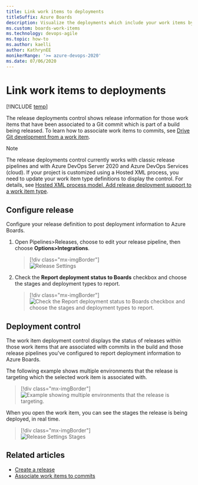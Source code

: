 ```yaml
---
title: Link work items to deployments
titleSuffix: Azure Boards
description: Visualize the deployments which include your work items by linking them to releases
ms.custom: boards-work-items  
ms.technology: devops-agile
ms.topic: how-to
ms.author: kaelli
author: KathrynEE
monikerRange: '>= azure-devops-2020'
ms.date: 07/06/2020
--- 
```


# Link work items to deployments

[!INCLUDE [temp](../includes/version-azure-boards-plus-azure-devops-server-2020.md)]

The release deployments control shows release information for those work items that have been associated to a Git commit which is part of a build being released. To learn how to associate work items to commits, see [Drive Git development from a work item](../backlogs/connect-work-items-to-git-dev-ops.md).

> [!NOTE]  
> The release deployments control currently works with classic release pipelines and with Azure DevOps Server 2020 and Azure DevOps Services (cloud). If your project is customized using a Hosted XML process, you need to update your work item type definitions to display the control. For details, see [Hosted XML process model, Add release deployment support to a work item type](../../organizations/settings/work/hosted-xml-process-model.md#add-support-wit).

## Configure release

Configure your release definition to post deployment information to Azure Boards. 

1. Open Pipelines>Releases, choose to edit your release pipeline, then choose **Options>Integrations**.

   > [!div class="mx-imgBorder"]  
   > ![Release Settings](media/deployments-control/release-settings-1.png)

2. Check the **Report deployment status to Boards** checkbox and choose the stages and deployment types to report. 

   > [!div class="mx-imgBorder"]  
   > ![Check the Report deployment status to Boards checkbox and choose the stages and deployment types to report.](media/deployments-control/release-settings-stages-1.png)

## Deployment control

The work item deployment control displays the status of releases within those work items that are associated with commits in the build and those release pipelines you've configured to report deployment information to Azure Boards. 

The following example shows multiple environments that the release is targeting which the selected work item is associated with. 

> [!div class="mx-imgBorder"]  
> ![Example showing multiple environments that the release is targeting.](media/deployments-control/releases-stages-1.png)

When you open the work item, you can see the stages the release is being deployed, in real time.

> [!div class="mx-imgBorder"]  
> ![Release Settings Stages](media/deployments-control/deployments-control-1.png)

## Related articles  

- [Create a release](../../pipelines/release/define-multistage-release-process.md)
- [Associate work items to commits](../backlogs/connect-work-items-to-git-dev-ops.md)


